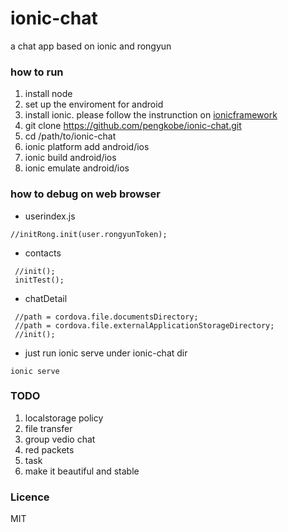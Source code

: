 # ionic-chat
a chat app based on ionic and rongyun

### how to run
1. install node
2. set up the enviroment for android
3. install ionic. please follow the instrunction on [ionicframework](http://ionicframework.com/getting-started/)
4. git clone https://github.com/pengkobe/ionic-chat.git
5. cd /path/to/ionic-chat
6. ionic platform add android/ios
7. ionic build  android/ios
8. ionic emulate  android/ios


### how to debug on web browser
+ userindex.js
```
//initRong.init(user.rongyunToken);
```
  
+ contacts
```
 //init();
 initTest();
```
    
+ chatDetail
```
 //path = cordova.file.documentsDirectory;
 //path = cordova.file.externalApplicationStorageDirectory;
 //init();
```
  
+ just run ionic serve under ionic-chat dir
```
ionic serve 
```

### TODO
1. localstorage policy
2. file transfer
3. group vedio chat
4. red packets
5. task
4. make it beautiful and stable

### Licence
MIT
